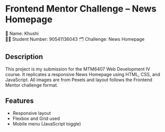 # Frontend Mentor Challenge – News Homepage

👤 Name: Khushi  
🧑‍🎓 Student Number: 90541136043
🗂️ Challenge: News Homepage  

## Description
This project is my submission for the MTM6407 Web Development IV course. It replicates a responsive News Homepage using HTML, CSS, and JavaScript. All images are from Pexels and layout follows the Frontend Mentor challenge format.

## Features
- Responsive layout
- Flexbox and Grid used
- Mobile menu (JavaScript toggle)
